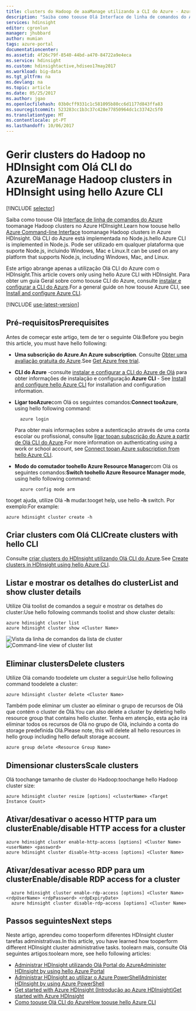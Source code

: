 ```yaml
---
title: clusters do Hadoop de aaaManage utilizando a CLI do Azure - Azure HDInsight | Microsoft Docs
description: "Saiba como toouse Olá Interface de linha de comandos do Azure toomanage Hadoop clusters no Azure HDInsight. Olá CLI do Azure funciona no Windows, Mac e Linux."
services: hdinsight
editor: cgronlun
manager: jhubbard
author: mumian
tags: azure-portal
documentationcenter: 
ms.assetid: 4f26c79f-8540-44bd-a470-84722a9e4eca
ms.service: hdinsight
ms.custom: hdinsightactive,hdiseo17may2017
ms.workload: big-data
ms.tgt_pltfrm: na
ms.devlang: na
ms.topic: article
ms.date: 05/25/2017
ms.author: jgao
ms.openlocfilehash: 03b0cff9331c1c581095b80cc6d1177d843ffa83
ms.sourcegitcommit: 523283cc1b3c37c428e77850964dc1c33742c5f0
ms.translationtype: MT
ms.contentlocale: pt-PT
ms.lasthandoff: 10/06/2017
---
```

# <a name="manage-hadoop-clusters-in-hdinsight-using-hello-azure-cli"></a><span data-ttu-id="b1a94-104">Gerir clusters do Hadoop no HDInsight com Olá CLI do Azure</span><span class="sxs-lookup"><span data-stu-id="b1a94-104">Manage Hadoop clusters in HDInsight using hello Azure CLI</span></span>
[!INCLUDE [selector](../../includes/hdinsight-portal-management-selector.md)]

<span data-ttu-id="b1a94-105">Saiba como toouse Olá [Interface de linha de comandos do Azure](../cli-install-nodejs.md) toomanage Hadoop clusters no Azure HDInsight.</span><span class="sxs-lookup"><span data-stu-id="b1a94-105">Learn how toouse hello [Azure Command-line Interface](../cli-install-nodejs.md) toomanage Hadoop clusters in Azure HDInsight.</span></span> <span data-ttu-id="b1a94-106">Olá CLI do Azure está implementada no Node.js.</span><span class="sxs-lookup"><span data-stu-id="b1a94-106">hello Azure CLI is implemented in Node.js.</span></span> <span data-ttu-id="b1a94-107">Pode ser utilizado em qualquer plataforma que suporte Node.js, incluindo Windows, Mac e Linux.</span><span class="sxs-lookup"><span data-stu-id="b1a94-107">It can be used on any platform that supports Node.js, including Windows, Mac, and Linux.</span></span>

<span data-ttu-id="b1a94-108">Este artigo abrange apenas a utilização Olá CLI do Azure com o HDInsight.</span><span class="sxs-lookup"><span data-stu-id="b1a94-108">This article covers only using hello Azure CLI with HDInsight.</span></span> <span data-ttu-id="b1a94-109">Para obter um guia Geral sobre como toouse CLI do Azure, consulte [instalar e configurar a CLI do Azure][azure-command-line-tools].</span><span class="sxs-lookup"><span data-stu-id="b1a94-109">For a general guide on how toouse Azure CLI, see [Install and configure Azure CLI][azure-command-line-tools].</span></span>

[!INCLUDE [use-latest-version](../../includes/hdinsight-use-latest-cli.md)]

## <a name="prerequisites"></a><span data-ttu-id="b1a94-110">Pré-requisitos</span><span class="sxs-lookup"><span data-stu-id="b1a94-110">Prerequisites</span></span>
<span data-ttu-id="b1a94-111">Antes de começar este artigo, tem de ter o seguinte Olá:</span><span class="sxs-lookup"><span data-stu-id="b1a94-111">Before you begin this article, you must have hello following:</span></span>

* <span data-ttu-id="b1a94-112">**Uma subscrição do Azure**.</span><span class="sxs-lookup"><span data-stu-id="b1a94-112">**An Azure subscription**.</span></span> <span data-ttu-id="b1a94-113">Consulte [Obter uma avaliação gratuita do Azure](https://azure.microsoft.com/documentation/videos/get-azure-free-trial-for-testing-hadoop-in-hdinsight/).</span><span class="sxs-lookup"><span data-stu-id="b1a94-113">See [Get Azure free trial](https://azure.microsoft.com/documentation/videos/get-azure-free-trial-for-testing-hadoop-in-hdinsight/).</span></span>
* <span data-ttu-id="b1a94-114">**CLI do Azure** -consulte [instalar e configurar a CLI do Azure de Olá](../cli-install-nodejs.md) para obter informações de instalação e configuração.</span><span class="sxs-lookup"><span data-stu-id="b1a94-114">**Azure CLI** - See [Install and configure hello Azure CLI](../cli-install-nodejs.md) for installation and configuration information.</span></span>
* <span data-ttu-id="b1a94-115">**Ligar tooAzure**com Olá os seguintes comandos:</span><span class="sxs-lookup"><span data-stu-id="b1a94-115">**Connect tooAzure**, using hello following command:</span></span>
  
        azure login
  
    <span data-ttu-id="b1a94-116">Para obter mais informações sobre a autenticação através de uma conta escolar ou profissional, consulte [ligar tooan subscrição do Azure a partir de Olá CLI do Azure](../xplat-cli-connect.md).</span><span class="sxs-lookup"><span data-stu-id="b1a94-116">For more information on authenticating using a work or school account, see [Connect tooan Azure subscription from hello Azure CLI](../xplat-cli-connect.md).</span></span>
* <span data-ttu-id="b1a94-117">**Modo do comutador toohello Azure Resource Manager**com Olá os seguintes comandos:</span><span class="sxs-lookup"><span data-stu-id="b1a94-117">**Switch toohello Azure Resource Manager mode**, using hello following command:</span></span>
  
        azure config mode arm

<span data-ttu-id="b1a94-118">tooget ajuda, utilize Olá **-h** mudar.</span><span class="sxs-lookup"><span data-stu-id="b1a94-118">tooget help, use hello **-h** switch.</span></span>  <span data-ttu-id="b1a94-119">Por exemplo:</span><span class="sxs-lookup"><span data-stu-id="b1a94-119">For example:</span></span>

    azure hdinsight cluster create -h

## <a name="create-clusters-with-hello-cli"></a><span data-ttu-id="b1a94-120">Criar clusters com Olá CLI</span><span class="sxs-lookup"><span data-stu-id="b1a94-120">Create clusters with hello CLI</span></span>
<span data-ttu-id="b1a94-121">Consulte [criar clusters do HDInsight utilizando Olá CLI do Azure](hdinsight-hadoop-create-linux-clusters-azure-cli.md).</span><span class="sxs-lookup"><span data-stu-id="b1a94-121">See [Create clusters in HDInsight using hello Azure CLI](hdinsight-hadoop-create-linux-clusters-azure-cli.md).</span></span>

## <a name="list-and-show-cluster-details"></a><span data-ttu-id="b1a94-122">Listar e mostrar os detalhes do cluster</span><span class="sxs-lookup"><span data-stu-id="b1a94-122">List and show cluster details</span></span>
<span data-ttu-id="b1a94-123">Utilize Olá toolist de comandos a seguir e mostrar os detalhes do cluster:</span><span class="sxs-lookup"><span data-stu-id="b1a94-123">Use hello following commands toolist and show cluster details:</span></span>

    azure hdinsight cluster list
    azure hdinsight cluster show <Cluster Name>

<span data-ttu-id="b1a94-124">![Vista da linha de comandos da lista de cluster][image-cli-clusterlisting]</span><span class="sxs-lookup"><span data-stu-id="b1a94-124">![Command-line view of cluster list][image-cli-clusterlisting]</span></span>

## <a name="delete-clusters"></a><span data-ttu-id="b1a94-125">Eliminar clusters</span><span class="sxs-lookup"><span data-stu-id="b1a94-125">Delete clusters</span></span>
<span data-ttu-id="b1a94-126">Utilize Olá comando toodelete um cluster a seguir:</span><span class="sxs-lookup"><span data-stu-id="b1a94-126">Use hello following command toodelete a cluster:</span></span>

    azure hdinsight cluster delete <Cluster Name>

<span data-ttu-id="b1a94-127">Também pode eliminar um cluster ao eliminar o grupo de recursos de Olá que contém o cluster de Olá.</span><span class="sxs-lookup"><span data-stu-id="b1a94-127">You can also delete a cluster by deleting hello resource group that contains hello cluster.</span></span> <span data-ttu-id="b1a94-128">Tenha em atenção, esta ação irá eliminar todos os recursos de Olá no grupo de Olá, incluindo a conta do storage predefinida Olá.</span><span class="sxs-lookup"><span data-stu-id="b1a94-128">Please note, this will delete all hello resources in hello group including hello default storage account.</span></span>

    azure group delete <Resource Group Name>

## <a name="scale-clusters"></a><span data-ttu-id="b1a94-129">Dimensionar clusters</span><span class="sxs-lookup"><span data-stu-id="b1a94-129">Scale clusters</span></span>
<span data-ttu-id="b1a94-130">Olá toochange tamanho de cluster do Hadoop:</span><span class="sxs-lookup"><span data-stu-id="b1a94-130">toochange hello Hadoop cluster size:</span></span>

    azure hdinsight cluster resize [options] <clusterName> <Target Instance Count>


## <a name="enabledisable-http-access-for-a-cluster"></a><span data-ttu-id="b1a94-131">Ativar/desativar o acesso HTTP para um cluster</span><span class="sxs-lookup"><span data-stu-id="b1a94-131">Enable/disable HTTP access for a cluster</span></span>
    azure hdinsight cluster enable-http-access [options] <Cluster Name> <userName> <password>
    azure hdinsight cluster disable-http-access [options] <Cluster Name>

## <a name="enabledisable-rdp-access-for-a-cluster"></a><span data-ttu-id="b1a94-132">Ativar/desativar acesso RDP para um cluster</span><span class="sxs-lookup"><span data-stu-id="b1a94-132">Enable/disable RDP access for a cluster</span></span>
      azure hdinsight cluster enable-rdp-access [options] <Cluster Name> <rdpUserName> <rdpPassword> <rdpExpiryDate>
      azure hdinsight cluster disable-rdp-access [options] <Cluster Name>


## <a name="next-steps"></a><span data-ttu-id="b1a94-133">Passos seguintes</span><span class="sxs-lookup"><span data-stu-id="b1a94-133">Next steps</span></span>
<span data-ttu-id="b1a94-134">Neste artigo, aprendeu como tooperform diferentes HDInsight cluster tarefas administrativas.</span><span class="sxs-lookup"><span data-stu-id="b1a94-134">In this article, you have learned how tooperform different HDInsight cluster administrative tasks.</span></span> <span data-ttu-id="b1a94-135">toolearn mais, consulte Olá seguintes artigos:</span><span class="sxs-lookup"><span data-stu-id="b1a94-135">toolearn more, see hello following articles:</span></span>

* <span data-ttu-id="b1a94-136">[Administrar HDInsight utilizando Olá Portal do Azure][hdinsight-admin-portal]</span><span class="sxs-lookup"><span data-stu-id="b1a94-136">[Administer HDInsight by using hello Azure Portal][hdinsight-admin-portal]</span></span>
* <span data-ttu-id="b1a94-137">[Administrar HDInsight ao utilizar o Azure PowerShell][hdinsight-admin-powershell]</span><span class="sxs-lookup"><span data-stu-id="b1a94-137">[Administer HDInsight by using Azure PowerShell][hdinsight-admin-powershell]</span></span>
* <span data-ttu-id="b1a94-138">[Get started with Azure HDInsight (Introdução ao Azure HDInsight)][hdinsight-get-started]</span><span class="sxs-lookup"><span data-stu-id="b1a94-138">[Get started with Azure HDInsight][hdinsight-get-started]</span></span>
* <span data-ttu-id="b1a94-139">[Como toouse Olá CLI do Azure][azure-command-line-tools]</span><span class="sxs-lookup"><span data-stu-id="b1a94-139">[How toouse hello Azure CLI][azure-command-line-tools]</span></span>

[azure-command-line-tools]: ../cli-install-nodejs.md
[azure-create-storageaccount]:../storage/common/storage-create-storage-account.md
[azure-purchase-options]: http://azure.microsoft.com/pricing/purchase-options/
[azure-member-offers]: http://azure.microsoft.com/pricing/member-offers/
[azure-free-trial]: http://azure.microsoft.com/pricing/free-trial/


[hdinsight-admin-portal]: hdinsight-administer-use-management-portal.md
[hdinsight-admin-powershell]: hdinsight-administer-use-powershell.md
[hdinsight-get-started]: hdinsight-hadoop-linux-tutorial-get-started.md

[image-cli-account-download-import]: ./media/hdinsight-administer-use-command-line/HDI.CLIAccountDownloadImport.png
[image-cli-clustercreation]: ./media/hdinsight-administer-use-command-line/HDI.CLIClusterCreation.png
[image-cli-clustercreation-config]: ./media/hdinsight-administer-use-command-line/HDI.CLIClusterCreationConfig.png
[image-cli-clusterlisting]: ./media/hdinsight-administer-use-command-line/command-line-list-of-clusters.png "Listar e Mostrar clusters"
